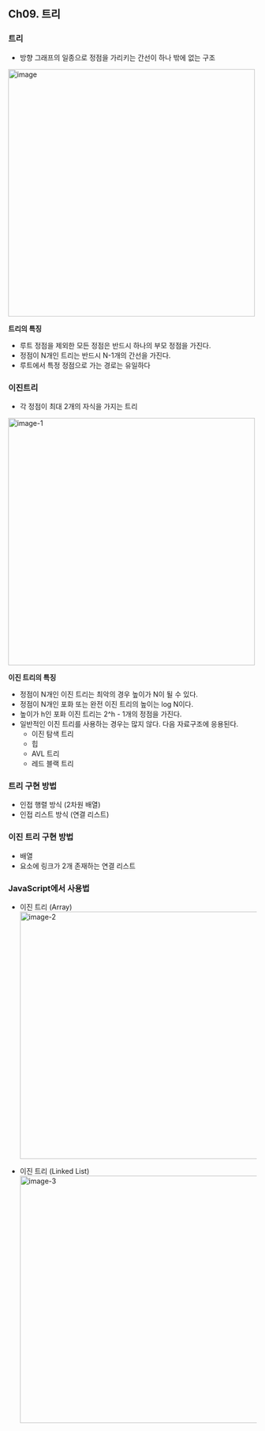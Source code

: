## Ch09. 트리

### 트리

- 방향 그래프의 일종으로 정점을 가리키는 간선이 하나 밖에 없는 구조

<img width="500" alt="image" src="https://github.com/pipisebastian/algorithm-study/assets/78250089/969a098c-bd87-4c95-8f47-da3decb422c9">

**트리의 특징**

- 루트 정점을 제외한 모든 정점은 반드시 하나의 부모 정점을 가진다.
- 정점이 N개인 트리는 반드시 N-1개의 간선을 가진다.
- 루트에서 특정 정점으로 가는 경로는 유일하다

### 이진트리

- 각 정점이 최대 2개의 자식을 가지는 트리

<img width="500" alt="image-1" src="https://github.com/pipisebastian/algorithm-study/assets/78250089/e0f66b20-e3cd-40fd-bb63-7e448df6f1e2">

**이진 트리의 특징**

- 정점이 N개인 이진 트리는 최악의 경우 높이가 N이 될 수 있다.
- 정점이 N개인 포화 또는 완전 이진 트리의 높이는 log N이다.
- 높이가 h인 포화 이진 트리는 2^h - 1개의 정점을 가진다.
- 일반적인 이진 트리를 사용하는 경우는 많지 않다. 다음 자료구조에 응용된다.
  - 이진 탐색 트리
  - 힙
  - AVL 트리
  - 레드 블랙 트리

### 트리 구현 방법

- 인접 행렬 방식 (2차원 배열)
- 인접 리스트 방식 (연결 리스트)

### 이진 트리 구현 방법

- 배열
- 요소에 링크가 2개 존재하는 연결 리스트

### JavaScript에서 사용법

- 이진 트리 (Array)
  <img width="500" alt="image-2" src="https://github.com/pipisebastian/algorithm-study/assets/78250089/45bf5450-29fc-42d8-a43f-906b37c7b456">

- 이진 트리 (Linked List)
  <img width="500" alt="image-3" src="https://github.com/pipisebastian/algorithm-study/assets/78250089/1a06eeeb-f612-47a9-ba8e-e6e98f2ed06f">
